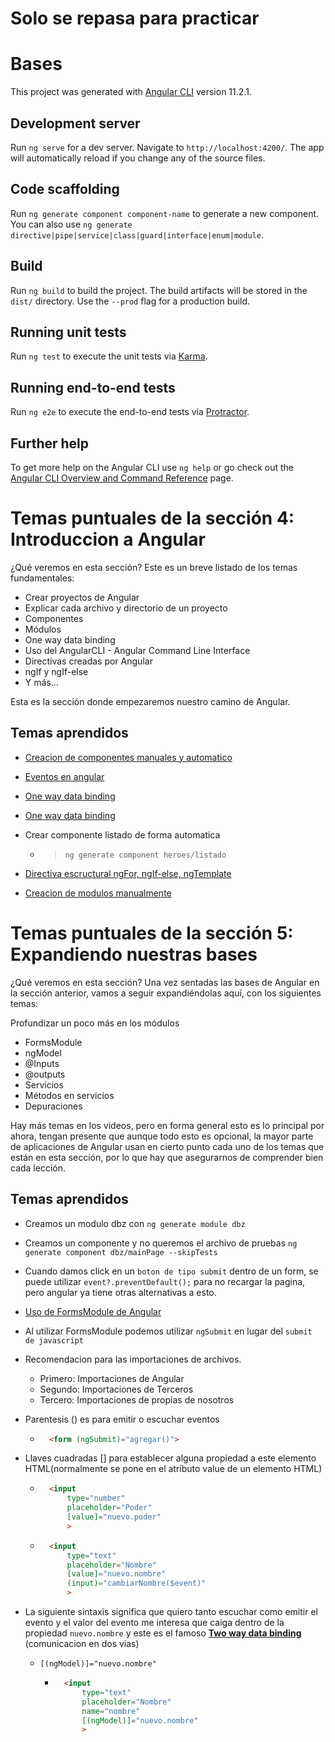 # Solo se repasa para practicar
# Bases

This project was generated with [Angular CLI](https://github.com/angular/angular-cli) version 11.2.1.

## Development server

Run `ng serve` for a dev server. Navigate to `http://localhost:4200/`. The app will automatically reload if you change any of the source files.

## Code scaffolding

Run `ng generate component component-name` to generate a new component. You can also use `ng generate directive|pipe|service|class|guard|interface|enum|module`.

## Build

Run `ng build` to build the project. The build artifacts will be stored in the `dist/` directory. Use the `--prod` flag for a production build.

## Running unit tests

Run `ng test` to execute the unit tests via [Karma](https://karma-runner.github.io).

## Running end-to-end tests

Run `ng e2e` to execute the end-to-end tests via [Protractor](http://www.protractortest.org/).

## Further help

To get more help on the Angular CLI use `ng help` or go check out the [Angular CLI Overview and Command Reference](https://angular.io/cli) page.

# Temas puntuales de la sección 4: Introduccion a Angular
¿Qué veremos en esta sección?
Este es un breve listado de los temas fundamentales:

* Crear proyectos de Angular
* Explicar cada archivo y directorio de un proyecto
* Componentes
* Módulos
* One way data binding
* Uso del AngularCLI - Angular Command Line Interface
* Directivas creadas por Angular
* ngIf y ngIf-else
* Y más...

Esta es la sección donde empezaremos nuestro camino de Angular.

## Temas aprendidos
* [Creacion de componentes manuales y automatico](https://angular.io/guide/component-overview)

* [Eventos en angular](https://www.w3schools.com/angular/angular_events.asp)

* [One way data binding](https://www.pluralsight.com/guides/one-and-two-way-data-binding-angular)

* [One way data binding](https://dev.to/danywalls/one-way-and-two-way-data-binding-in-angular-3aif)

* Crear componente listado de forma automatica 
    * > `ng generate component heroes/listado`

* [Directiva escructural ngFor, ngIf-else, ngTemplate](https://angular.io/guide/structural-directives)

* [Creacion de modulos manualmente](https://angular.io/guide/architecture-modules)

# Temas puntuales de la sección 5: Expandiendo nuestras bases
¿Qué veremos en esta sección?
Una vez sentadas las bases de Angular en la sección anterior, vamos a seguir expandiéndolas aquí, con los siguientes temas:

Profundizar un poco más en los módulos
* FormsModule
* ngModel
* @Inputs
* @outputs
* Servicios
* Métodos en servicios
* Depuraciones

Hay más temas en los videos, pero en forma general esto es lo principal por ahora, tengan presente que aunque todo esto es opcional, la mayor parte de aplicaciones de Angular usan en cierto punto cada uno de los temas que están en esta sección, por lo que hay que asegurarnos de comprender bien cada lección.

## Temas aprendidos

* Creamos un modulo dbz con `ng generate module dbz`
* Creamos un componente y no queremos el archivo de pruebas `ng generate component dbz/mainPage --skipTests`
* Cuando damos click en un `boton de tipo submit` dentro 
de un form, se puede utilizar `event?.preventDefault();`
para no recargar la pagina, pero angular ya tiene otras
 alternativas a esto.
 * [Uso de FormsModule de Angular](https://angular.io/api/forms/FormsModule)
 * Al utilizar FormsModule podemos utilizar `ngSubmit` en lugar del `submit de javascript`

* Recomendacion para las importaciones de archivos.
    * Primero: Importaciones de Angular
    * Segundo: Importaciones de Terceros
    * Tercero: Importaciones de propias de nosotros

* Parentesis () es para emitir o escuchar eventos
    * ```html
        <form (ngSubmit)="agregar()"> 
        ```
* Llaves cuadradas [] para establecer alguna propiedad a 
este elemento HTML(normalmente se pone en el atributo value de un elemento HTML)
    * ```html
        <input 
            type="number" 
            placeholder="Poder"
            [value]="nuevo.poder"
            >
        ```
    * ```html
        <input 
            type="text" 
            placeholder="Nombre"
            [value]="nuevo.nombre"
            (input)="cambiarNombre($event)"
            > 
        ```
* La siguiente sintaxis significa que quiero tanto escuchar
como emitir el evento y el valor del evento me interesa
que caiga dentro de la propiedad `nuevo.nombre` y este es 
el famoso **[Two way data binding](https://angular.io/guide/two-way-binding)** (comunicacion en dos vias)
    * `[(ngModel)]="nuevo.nombre"`
        * ```html
            <input 
                type="text" 
                placeholder="Nombre"
                name="nombre"
                [(ngModel)]="nuevo.nombre"
                >
            ```









